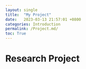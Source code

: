 ```yaml
---
layout: single
title:  "My Project"
date:   2023-03-13 21:57:01 +0800
categories: Introduction
permalink: /Project.md/
toc: True
---
```

# Research Project

